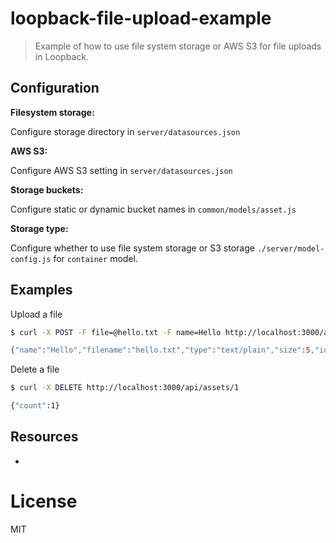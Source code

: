 # loopback-file-upload-example

> Example of how to use file system storage or AWS S3 for file uploads in Loopback.

## Configuration

**Filesystem storage:**

Configure storage directory in `server/datasources.json`

**AWS S3:**

Configure AWS S3 setting in `server/datasources.json`

**Storage buckets:**

Configure static or dynamic bucket names in `common/models/asset.js`

**Storage type:**

Configure whether to use file system storage or S3 storage `./server/model-config.js` for `container` model.

## Examples

Upload a file

```bash
$ curl -X POST -F file=@hello.txt -F name=Hello http://localhost:3000/api/assets/upload

{"name":"Hello","filename":"hello.txt","type":"text/plain","size":5,"id":1}
```

Delete a file

```bash
$ curl -X DELETE http://localhost:3000/api/assets/1

{"count":1}
```

## Resources

-

# License

MIT